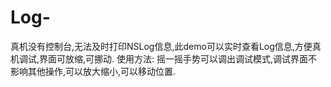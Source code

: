 # Log-
真机没有控制台,无法及时打印NSLog信息,此demo可以实时查看Log信息,方便真机调试,界面可放缩,可挪动.
使用方法:
摇一摇手势可以调出调试模式,调试界面不影响其他操作,可以放大缩小,可以移动位置.
